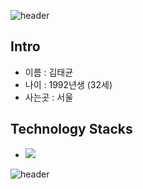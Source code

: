 ![header](https://capsule-render.vercel.app/api?type=waving&color=A3DCBE&height=200&section=header&text=tgkim's%20Hub&fontSize=60)

## Intro

* 이름 : 김태균
* 나이 : 1992년생 (32세)
* 사는곳 : 서울


## Technology Stacks

* <img src="https://img.shields.io/badge/JavaScript-F7DF1E?style=flat-square&logo=javascript&logoColor=white"/></a>


![header](https://capsule-render.vercel.app/api?type=waving&color=A3DCBE&height=120&section=footer)
